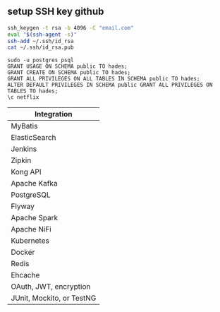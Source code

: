 ## setup SSH key github
```bash
ssh_keygen -t rsa -b 4096 -C "email.com"
eval "$(ssh-agent -s)"
ssh-add ~/.ssh/id_rsa
cat ~/.ssh/id_rsa.pub
```

```aiignore
sudo -u postgres psql
GRANT USAGE ON SCHEMA public TO hades;
GRANT CREATE ON SCHEMA public TO hades;
GRANT ALL PRIVILEGES ON ALL TABLES IN SCHEMA public TO hades;
ALTER DEFAULT PRIVILEGES IN SCHEMA public GRANT ALL PRIVILEGES ON TABLES TO hades;
\c netflix
```


| Integration               |
|---------------------------|
| MyBatis                   |
| ElasticSearch             |
| Jenkins                   |
| Zipkin                    |
| Kong API                  |
| Apache Kafka              |
| PostgreSQL                |
| Flyway                    |
| Apache Spark              |
| Apache NiFi               |
| Kubernetes                |
| Docker                    |
| Redis                     |
| Ehcache                   |
| OAuth, JWT, encryption    |
| JUnit, Mockito, or TestNG |   

